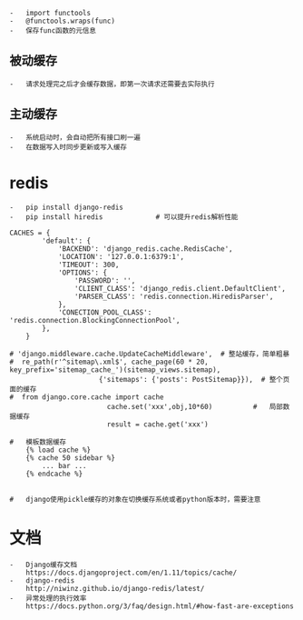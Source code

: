     
    -   import functools
    -   @functools.wraps(func)
    -   保存func函数的元信息



##  被动缓存
    -   请求处理完之后才会缓存数据，即第一次请求还需要去实际执行
##  主动缓存
    -   系统启动时，会自动把所有接口刷一遍
    -   在数据写入时同步更新或写入缓存
    
#   redis
    -   pip install django-redis
    -   pip install hiredis             # 可以提升redis解析性能
    
    CACHES = {
            'default': {
                'BACKEND': 'django_redis.cache.RedisCache',
                'LOCATION': '127.0.0.1:6379:1',
                'TIMEOUT': 300,
                'OPTIONS': {
                    'PASSWORD': '',
                    'CLIENT_CLASS': 'django_redis.client.DefaultClient',
                    'PARSER_CLASS': 'redis.connection.HiredisParser',
                },
                'CONECTION_POOL_CLASS': 'redis.connection.BlockingConnectionPool',
            },
        }
        
    # 'django.middleware.cache.UpdateCacheMiddleware',  # 整站缓存，简单粗暴
    #  re_path(r'^sitemap\.xml$', cache_page(60 * 20, key_prefix='sitemap_cache_')(sitemap_views.sitemap),
                          {'sitemaps': {'posts': PostSitemap}}),  # 整个页面的缓存
    #  from django.core.cache import cache
                            cache.set('xxx',obj,10*60)          #   局部数据缓存
                            result = cache.get('xxx')
              
    #   模板数据缓存
        {% load cache %}          
        {% cache 50 sidebar %}
            ... bar ...
        {% endcache %} 
                    
                    
    #   django使用pickle缓存的对象在切换缓存系统或者python版本时，需要注意
    
    
    
#   文档
    -   Django缓存文档
        https://docs.djangoproject.com/en/1.11/topics/cache/
    -   django-redis
        http://niwinz.github.io/django-redis/latest/
    -   异常处理的执行效率
        https://docs.python.org/3/faq/design.html/#how-fast-are-exceptions                                 
                          
    